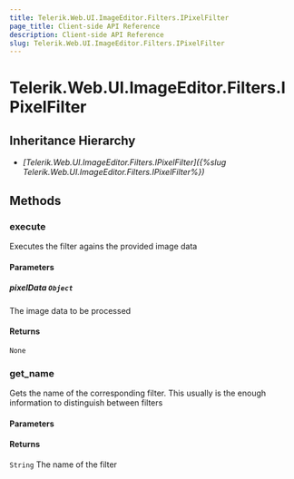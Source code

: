 ```yaml
---
title: Telerik.Web.UI.ImageEditor.Filters.IPixelFilter
page_title: Client-side API Reference
description: Client-side API Reference
slug: Telerik.Web.UI.ImageEditor.Filters.IPixelFilter
---
```


# Telerik.Web.UI.ImageEditor.Filters.IPixelFilter  

## Inheritance Hierarchy

* *[Telerik.Web.UI.ImageEditor.Filters.IPixelFilter]({%slug Telerik.Web.UI.ImageEditor.Filters.IPixelFilter%})*

## Methods

###  execute

Executes the filter agains the provided image data

#### Parameters

##### pixelData `Object`

The image data to be processed

#### Returns

`None` 

###  get_name

Gets the name of the corresponding filter. This usually is the enough information to distinguish between filters

#### Parameters

#### Returns

`String` The name of the filter


